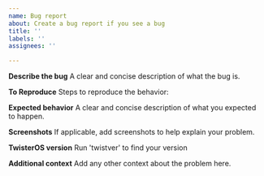 ```yaml
---
name: Bug report
about: Create a bug report if you see a bug
title: ''
labels: ''
assignees: ''

---
```


**Describe the bug**
A clear and concise description of what the bug is.

**To Reproduce**
Steps to reproduce the behavior:


**Expected behavior**
A clear and concise description of what you expected to happen.

**Screenshots**
If applicable, add screenshots to help explain your problem.

**TwisterOS version**
Run 'twistver' to find your version

**Additional context**
Add any other context about the problem here.
